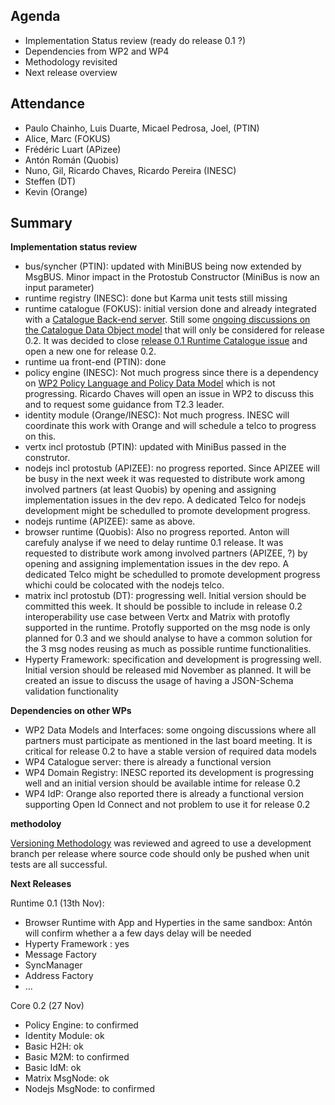 ## Agenda

* Implementation Status review (ready do release 0.1 ?)
* Dependencies from WP2 and WP4
* Methodology revisited
* Next release overview

## Attendance

* Paulo Chainho, Luis Duarte, Micael Pedrosa, Joel,  (PTIN)
* Alice, Marc (FOKUS)
* Frédéric Luart (APizee)
* Antón Román (Quobis)
* Nuno, Gil, Ricardo Chaves, Ricardo Pereira (INESC)
* Steffen (DT)
* Kevin (Orange)

## Summary

**Implementation status review**

 * bus/syncher (PTIN): updated with MiniBUS being now extended by MsgBUS. Minor impact in the Protostub Constructor (MiniBus is now an input parameter)
 * runtime registry (INESC): done but Karma unit tests still missing
 * runtime catalogue (FOKUS): initial version done and already integrated with a [Catalogue Back-end server](https://github.com/reTHINK-project/dev-catalogue). Still some [ongoing discussions on the Catalogue Data Object model](https://github.com/reTHINK-project/architecture/issues/65) that will only be considered for release 0.2. It was decided to close [release 0.1 Runtime Catalogue issue](https://github.com/reTHINK-project/dev-runtime-core/issues/3) and open a new one for release 0.2.
 * runtime ua front-end (PTIN): done
 * policy engine (INESC): Not much progress since there is a dependency on [WP2 Policy Language and Policy Data Model](https://github.com/reTHINK-project/architecture/tree/master/Policies-in-reTHINK) which is not progressing. Ricardo Chaves will open an issue in WP2 to discuss this and to request some guidance from T2.3 leader.
 * identity module (Orange/INESC): Not much progress. INESC will coordinate this work with Orange and will schedule a telco to progress on this.
 * vertx incl protostub (PTIN): updated with MiniBus passed in the construtor.
 * nodejs incl protostub (APIZEE): no progress reported. Since APIZEE will be busy in the next week it was requested to distribute work among involved partners (at least Quobis) by opening and assigning implementation issues in the dev repo. A dedicated Telco for nodejs development might be schedulled to promote development progress.
 * nodejs runtime (APIZEE): same as above.
 * browser runtime (Quobis): Also no progress reported. Anton will carefuly analyse if we need to delay runtime 0.1 release. It was requested to distribute work among involved partners (APIZEE, ?) by opening and assigning implementation issues in the dev repo. A dedicated Telco might be schedulled to promote development progress whichi could be colocated with the nodejs telco.
 * matrix incl protostub (DT): progressing well. Initial version should be committed this week. It should be possible to include in release 0.2 interoperability use case between Vertx and Matrix with protofly supported in the runtime. Protofly supported on the msg node is only planned for 0.3 and we should analyse to have a common solution for the 3 msg nodes reusing as much as possible runtime functionalities.
 * Hyperty Framework: specification and development is progressing well. Initial version should be released mid November as planned. It will be created an issue to discuss the usage of having a JSON-Schema validation functionality

**Dependencies on other WPs**

* WP2 Data Models and Interfaces: some ongoing discussions where all partners must participate as mentioned in the last board meeting. It is critical for release 0.2 to have a stable version of required data models
* WP4 Catalogue server: there is already a functional version
* WP4 Domain Registry: INESC reported its development is progressing well and an initial version should be available intime for release 0.2
* WP4 IdP: Orange also reported there is already a functional version supporting Open Id Connect and not problem to use it for release 0.2

**methodoloy**

[Versioning Methodology](https://github.com/reTHINK-project/core-framework/blob/master/docs/methodology/versioning.md) was reviewed and agreed to use a development branch per release where source code should only be pushed when unit tests are all successful.

**Next Releases**

Runtime 0.1 (13th Nov):

* Browser Runtime with App and Hyperties in the same sandbox: Antón will confirm whether a a few days delay will be needed
* Hyperty Framework : yes
 * Message Factory
 * SyncManager
 * Address Factory
 * ...

Core 0.2 (27 Nov)

* Policy Engine: to confirmed
* Identity Module: ok
* Basic H2H: ok
* Basic M2M: to confirmed
* Basic IdM: ok
* Matrix MsgNode: ok
* Nodejs MsgNode: to confirmed
